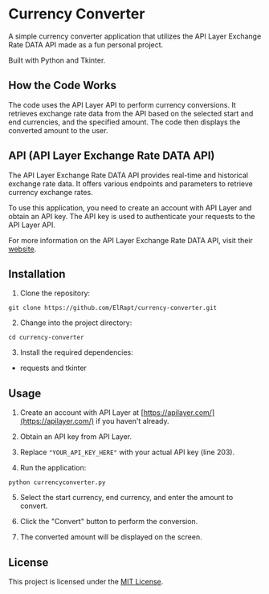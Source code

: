 # Currency Converter

A simple currency converter application that utilizes the API Layer Exchange Rate DATA API made as a fun personal project.

Built with Python and Tkinter.

## How the Code Works

The code uses the API Layer API to perform currency conversions. It retrieves exchange rate data from the API based on the selected start and end currencies, and the specified amount. The code then displays the converted amount to the user.

## API (API Layer Exchange Rate DATA API)

The API Layer Exchange Rate DATA API provides real-time and historical exchange rate data. It offers various endpoints and parameters to retrieve currency exchange rates.

To use this application, you need to create an account with API Layer and obtain an API key. The API key is used to authenticate your requests to the API Layer API.

For more information on the API Layer Exchange Rate DATA API, visit their [website](https://apilayer.com/).

## Installation

1. Clone the repository:

```git clone https://github.com/ElRapt/currency-converter.git```

2. Change into the project directory:

```cd currency-converter```

3. Install the required dependencies:

- requests and tkinter

## Usage

1. Create an account with API Layer at [https://apilayer.com/](https://apilayer.com/) if you haven't already.

2. Obtain an API key from API Layer.

3. Replace `"YOUR_API_KEY_HERE"` with your actual API key (line 203).

4. Run the application:

```python currencyconverter.py```

5. Select the start currency, end currency, and enter the amount to convert.

6. Click the "Convert" button to perform the conversion.

7. The converted amount will be displayed on the screen.

## License

This project is licensed under the [MIT License](LICENSE).
